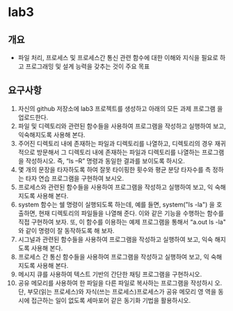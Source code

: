 # lab3

## 개요
- 파일 처리, 프로세스 및 프로세스간 통신 관련 함수에 대한 이해와 지식을 필요로 하고 프로그래밍 및 설계 능력을 갖추는 것이 주요 목표

## 요구사항
1. 자신의 github 저장소에 lab3 프로젝트를 생성하고 아래의 모든 과제 프로그램
을 업로드한다.
2. 파일 및 디렉토리와 관련된 함수들을 사용하여 프로그램을 작성하고 실행하여
보고, 익숙해지도록 사용해 본다.
3. 주어진 디렉토리 내에 존재하는 파일과 디렉토리를 나열하고, 디렉토리의 경우
재귀적으로 방문해서 그 디렉토리 내에 존재하는 파일과 디렉토리를 나열하는
프로그램을 작성하시오. 즉, “ls –R” 명령과 동일한 결과를 보이도록 하시오.
4. 몇 개의 문장을 타자하도록 하여 잘못 타이핑한 횟수와 평균 분당 타자수를 측
정하는 타자 연습 프로그램을 구현하여 보시오.
5. 프로세스와 관련된 함수들을 사용하여 프로그램을 작성하고 실행하여 보고, 익
숙해지도록 사용해 본다.
6. system 함수는 쉘 명령이 실행되도록 하는데, 예를 들면, system("ls -la") 을
호출하면, 현재 디렉토리의 파일들을 나열해 준다. 이와 같은 기능을 수행하는
함수를 직접 구현하여 보자. 또, 이 함수를 이용하는 예제 프로그램을 통해서
“a.out ls -la" 와 같이 명령이 잘 동작하도록 해 보자.
7. 시그널과 관련된 함수들을 사용하여 프로그램을 작성하고 실행하여 보고, 익숙
해지도록 사용해 본다.
8. 프로세스 간 통신 함수들을 사용하여 프로그램을 작성하고 실행하여 보고, 익
숙해지도록 사용해 본다.
9. 메시지 큐를 사용하여 텍스트 기반의 간단한 채팅 프로그램을 구현하시오.
10. 공유 메모리를 사용하여 한 파일을 다른 파일로 복사하는 프로그램을 작성하시
오. 단, 부모(읽는 프로세스)와 자식(쓰는 프로세스)프로세스가 공유 메모리 영
역을 동시에 접근하는 일이 없도록 세마포어 같은 동기화 기법을 활용하시오.

